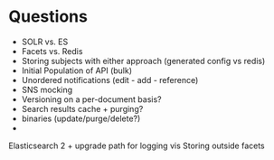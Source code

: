 

# Questions
- SOLR vs. ES
- Facets vs. Redis
- Storing subjects with either approach (generated config vs redis)
- Initial Population of API (bulk)
- Unordered notifications (edit - add - reference)
- SNS mocking
- Versioning on a per-document basis?
- Search results cache + purging?
- binaries (update/purge/delete?)
- 



Elasticsearch 2 + upgrade path for logging vis
Storing outside facets



